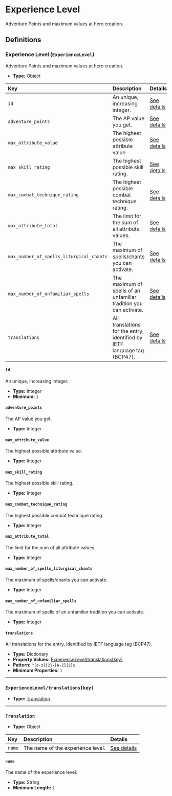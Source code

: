 # Experience Level

Adventure Points and maximum values at hero creation.

## Definitions

### <a name="ExperienceLevel"></a> Experience Level (`ExperienceLevel`)

Adventure Points and maximum values at hero creation.

- **Type:** Object

Key | Description | Details
:-- | :-- | :--
`id` | An unique, increasing integer. | <a href="#ExperienceLevel/id">See details</a>
`adventure_points` | The AP value you get. | <a href="#ExperienceLevel/adventure_points">See details</a>
`max_attribute_value` | The highest possible attribute value. | <a href="#ExperienceLevel/max_attribute_value">See details</a>
`max_skill_rating` | The highest possible skill rating. | <a href="#ExperienceLevel/max_skill_rating">See details</a>
`max_combat_technique_rating` | The highest possible combat technique rating. | <a href="#ExperienceLevel/max_combat_technique_rating">See details</a>
`max_attribute_total` | The limit for the sum of all attribute values. | <a href="#ExperienceLevel/max_attribute_total">See details</a>
`max_number_of_spells_liturgical_chants` | The maximum of spells/chants you can activate. | <a href="#ExperienceLevel/max_number_of_spells_liturgical_chants">See details</a>
`max_number_of_unfamiliar_spells` | The maximum of spells of an unfamiliar tradition you can activate. | <a href="#ExperienceLevel/max_number_of_unfamiliar_spells">See details</a>
`translations` | All translations for the entry, identified by IETF language tag (BCP47). | <a href="#ExperienceLevel/translations">See details</a>

#### <a name="ExperienceLevel/id"></a> `id`

An unique, increasing integer.

- **Type:** Integer
- **Minimum:** `1`

#### <a name="ExperienceLevel/adventure_points"></a> `adventure_points`

The AP value you get.

- **Type:** Integer

#### <a name="ExperienceLevel/max_attribute_value"></a> `max_attribute_value`

The highest possible attribute value.

- **Type:** Integer

#### <a name="ExperienceLevel/max_skill_rating"></a> `max_skill_rating`

The highest possible skill rating.

- **Type:** Integer

#### <a name="ExperienceLevel/max_combat_technique_rating"></a> `max_combat_technique_rating`

The highest possible combat technique rating.

- **Type:** Integer

#### <a name="ExperienceLevel/max_attribute_total"></a> `max_attribute_total`

The limit for the sum of all attribute values.

- **Type:** Integer

#### <a name="ExperienceLevel/max_number_of_spells_liturgical_chants"></a> `max_number_of_spells_liturgical_chants`

The maximum of spells/chants you can activate.

- **Type:** Integer

#### <a name="ExperienceLevel/max_number_of_unfamiliar_spells"></a> `max_number_of_unfamiliar_spells`

The maximum of spells of an unfamiliar tradition you can activate.

- **Type:** Integer

#### <a name="ExperienceLevel/translations"></a> `translations`

All translations for the entry, identified by IETF language tag (BCP47).

- **Type:** Dictionary
- **Property Values:** <a href="#ExperienceLevel/translations[key]">ExperienceLevel/translations[key]</a>
- **Pattern:** `^[a-z]{2}-[A-Z]{2}$`
- **Minimum Properties:** `1`

---

### <a name="ExperienceLevel/translations[key]"></a> `ExperienceLevel/translations[key]`

- **Type:** <a href="#Translation">Translation</a>

---

### <a name="Translation"></a> `Translation`

- **Type:** Object

Key | Description | Details
:-- | :-- | :--
`name` | The name of the experience level. | <a href="#Translation/name">See details</a>

#### <a name="Translation/name"></a> `name`

The name of the experience level.

- **Type:** String
- **Minimum Length:** `1`
